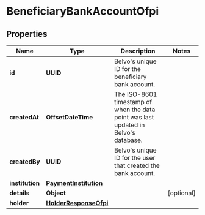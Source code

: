 

# BeneficiaryBankAccountOfpi


## Properties

| Name | Type | Description | Notes |
|------------ | ------------- | ------------- | -------------|
|**id** | **UUID** | Belvo&#39;s unique ID for the beneficiary bank account. |  |
|**createdAt** | **OffsetDateTime** | The ISO-8601 timestamp of when the data point was last updated in Belvo&#39;s database. |  |
|**createdBy** | **UUID** | Belvo&#39;s unique ID for the user that created the bank account. |  |
|**institution** | [**PaymentInstitution**](PaymentInstitution.md) |  |  |
|**details** | **Object** |  |  [optional] |
|**holder** | [**HolderResponseOfpi**](HolderResponseOfpi.md) |  |  |



